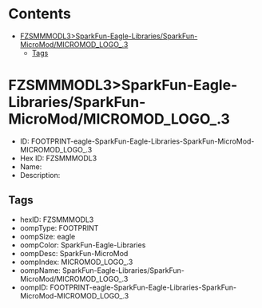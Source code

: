 



Contents
========

* [FZSMMMODL3>SparkFun-Eagle-Libraries/SparkFun-MicroMod/MICROMOD_LOGO_.3](#fzsmmmodl3sparkfun-eagle-librariessparkfun-micromodmicromod_logo_3)
	* [Tags](#tags)

# FZSMMMODL3>SparkFun-Eagle-Libraries/SparkFun-MicroMod/MICROMOD_LOGO_.3

- ID: FOOTPRINT-eagle-SparkFun-Eagle-Libraries-SparkFun-MicroMod-MICROMOD_LOGO_.3
- Hex ID: FZSMMMODL3
- Name: 
- Description: 

## Tags

- hexID: FZSMMMODL3
- oompType: FOOTPRINT
- oompSize: eagle
- oompColor: SparkFun-Eagle-Libraries
- oompDesc: SparkFun-MicroMod
- oompIndex: MICROMOD_LOGO_.3
- oompName: SparkFun-Eagle-Libraries/SparkFun-MicroMod/MICROMOD_LOGO_.3
- oompID: FOOTPRINT-eagle-SparkFun-Eagle-Libraries-SparkFun-MicroMod-MICROMOD_LOGO_.3
